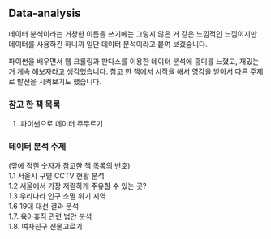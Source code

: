## Data-analysis
데이터 분석이라는 거창한 이름을 쓰기에는 그렇지 않은 거 같은 느낌적인 느낌이지만 
데이터를 사용하긴 하니까 일단 데이터 분석이라고 붙여 보겠습니다. 

파이썬을 배우면서 웹 크롤링과 판다스를 이용한 데이터 분석에 흥미를 느꼈고, 재밌는거 계속 해보자라고 생각했습니다. 
참고 한 책에서 시작을 해서 영감을 받아서 다른 주제로 발전을 시켜보기도 했습니다. 

### 참고 한 책 목록 
1. 파이썬으로 데이터 주무르기
 
### 데이터 분석 주제
(앞에 적힌 숫자가 참고한 책 목록의 번호)  
1.1 서울시 구별 CCTV 현활 분석   
1.2 서울에서 가장 저렴하게 주유할 수 있는 곳?  
1.3 우리나라 인구 소멸 위기 지역  
1.6 19대 대선 결과 분석   
1.7. 육아휴직 관련 법안 분석  
1.8. 여자친구 선물고르기  

